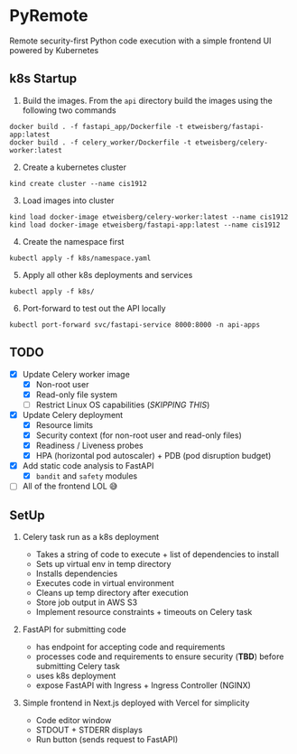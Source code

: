 # PyRemote

Remote security-first Python code execution with a simple frontend UI powered by Kubernetes

## k8s Startup

1. Build the images. From the `api` directory build the images using the following two commands

```
docker build . -f fastapi_app/Dockerfile -t etweisberg/fastapi-app:latest
docker build . -f celery_worker/Dockerfile -t etweisberg/celery-worker:latest
```

2. Create a kubernetes cluster

```
kind create cluster --name cis1912
```

3. Load images into cluster

```
kind load docker-image etweisberg/celery-worker:latest --name cis1912
kind load docker-image etweisberg/fastapi-app:latest --name cis1912
```

4. Create the namespace first

```
kubectl apply -f k8s/namespace.yaml
```

5. Apply all other k8s deployments and services

```
kubectl apply -f k8s/
```

6. Port-forward to test out the API locally

```
kubectl port-forward svc/fastapi-service 8000:8000 -n api-apps
```

## TODO

- [x] Update Celery worker image
  - [x] Non-root user
  - [x] Read-only file system
  - [ ] Restrict Linux OS capabilities (_SKIPPING THIS_)
- [x] Update Celery deployment
  - [x] Resource limits
  - [x] Security context (for non-root user and read-only files)
  - [x] Readiness / Liveness probes
  - [x] HPA (horizontal pod autoscaler) + PDB (pod disruption budget)
- [x] Add static code analysis to FastAPI
  - [x] `bandit` and `safety` modules
- [ ] All of the frontend LOL 😅

## SetUp

1. Celery task run as a k8s deployment

   - Takes a string of code to execute + list of dependencies to install
   - Sets up virtual env in temp directory
   - Installs dependencies
   - Executes code in virtual environment
   - Cleans up temp directory after execution
   - Store job output in AWS S3
   - Implement resource constraints + timeouts on Celery task

2. FastAPI for submitting code

   - has endpoint for accepting code and requirements
   - processes code and requirements to ensure security (**TBD**) before submitting Celery task
   - uses k8s deployment
   - expose FastAPI with Ingress + Ingress Controller (NGINX)

3. Simple frontend in Next.js deployed with Vercel for simplicity

   - Code editor window
   - STDOUT + STDERR displays
   - Run button (sends request to FastAPI)
